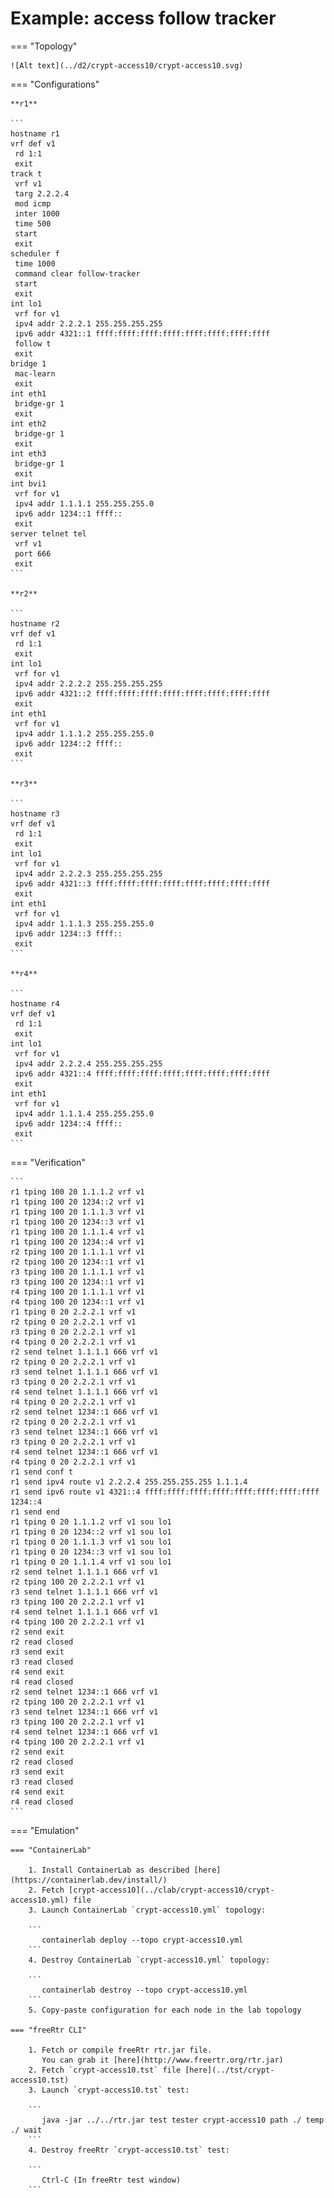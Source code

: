 # Example: access follow tracker

=== "Topology"

    ![Alt text](../d2/crypt-access10/crypt-access10.svg)

=== "Configurations"

    **r1**

    ```
    hostname r1
    vrf def v1
     rd 1:1
     exit
    track t
     vrf v1
     targ 2.2.2.4
     mod icmp
     inter 1000
     time 500
     start
     exit
    scheduler f
     time 1000
     command clear follow-tracker
     start
     exit
    int lo1
     vrf for v1
     ipv4 addr 2.2.2.1 255.255.255.255
     ipv6 addr 4321::1 ffff:ffff:ffff:ffff:ffff:ffff:ffff:ffff
     follow t
     exit
    bridge 1
     mac-learn
     exit
    int eth1
     bridge-gr 1
     exit
    int eth2
     bridge-gr 1
     exit
    int eth3
     bridge-gr 1
     exit
    int bvi1
     vrf for v1
     ipv4 addr 1.1.1.1 255.255.255.0
     ipv6 addr 1234::1 ffff::
     exit
    server telnet tel
     vrf v1
     port 666
     exit
    ```

    **r2**

    ```
    hostname r2
    vrf def v1
     rd 1:1
     exit
    int lo1
     vrf for v1
     ipv4 addr 2.2.2.2 255.255.255.255
     ipv6 addr 4321::2 ffff:ffff:ffff:ffff:ffff:ffff:ffff:ffff
     exit
    int eth1
     vrf for v1
     ipv4 addr 1.1.1.2 255.255.255.0
     ipv6 addr 1234::2 ffff::
     exit
    ```

    **r3**

    ```
    hostname r3
    vrf def v1
     rd 1:1
     exit
    int lo1
     vrf for v1
     ipv4 addr 2.2.2.3 255.255.255.255
     ipv6 addr 4321::3 ffff:ffff:ffff:ffff:ffff:ffff:ffff:ffff
     exit
    int eth1
     vrf for v1
     ipv4 addr 1.1.1.3 255.255.255.0
     ipv6 addr 1234::3 ffff::
     exit
    ```

    **r4**

    ```
    hostname r4
    vrf def v1
     rd 1:1
     exit
    int lo1
     vrf for v1
     ipv4 addr 2.2.2.4 255.255.255.255
     ipv6 addr 4321::4 ffff:ffff:ffff:ffff:ffff:ffff:ffff:ffff
     exit
    int eth1
     vrf for v1
     ipv4 addr 1.1.1.4 255.255.255.0
     ipv6 addr 1234::4 ffff::
     exit
    ```

=== "Verification"

    ```
    r1 tping 100 20 1.1.1.2 vrf v1
    r1 tping 100 20 1234::2 vrf v1
    r1 tping 100 20 1.1.1.3 vrf v1
    r1 tping 100 20 1234::3 vrf v1
    r1 tping 100 20 1.1.1.4 vrf v1
    r1 tping 100 20 1234::4 vrf v1
    r2 tping 100 20 1.1.1.1 vrf v1
    r2 tping 100 20 1234::1 vrf v1
    r3 tping 100 20 1.1.1.1 vrf v1
    r3 tping 100 20 1234::1 vrf v1
    r4 tping 100 20 1.1.1.1 vrf v1
    r4 tping 100 20 1234::1 vrf v1
    r1 tping 0 20 2.2.2.1 vrf v1
    r2 tping 0 20 2.2.2.1 vrf v1
    r3 tping 0 20 2.2.2.1 vrf v1
    r4 tping 0 20 2.2.2.1 vrf v1
    r2 send telnet 1.1.1.1 666 vrf v1
    r2 tping 0 20 2.2.2.1 vrf v1
    r3 send telnet 1.1.1.1 666 vrf v1
    r3 tping 0 20 2.2.2.1 vrf v1
    r4 send telnet 1.1.1.1 666 vrf v1
    r4 tping 0 20 2.2.2.1 vrf v1
    r2 send telnet 1234::1 666 vrf v1
    r2 tping 0 20 2.2.2.1 vrf v1
    r3 send telnet 1234::1 666 vrf v1
    r3 tping 0 20 2.2.2.1 vrf v1
    r4 send telnet 1234::1 666 vrf v1
    r4 tping 0 20 2.2.2.1 vrf v1
    r1 send conf t
    r1 send ipv4 route v1 2.2.2.4 255.255.255.255 1.1.1.4
    r1 send ipv6 route v1 4321::4 ffff:ffff:ffff:ffff:ffff:ffff:ffff:ffff 1234::4
    r1 send end
    r1 tping 0 20 1.1.1.2 vrf v1 sou lo1
    r1 tping 0 20 1234::2 vrf v1 sou lo1
    r1 tping 0 20 1.1.1.3 vrf v1 sou lo1
    r1 tping 0 20 1234::3 vrf v1 sou lo1
    r1 tping 0 20 1.1.1.4 vrf v1 sou lo1
    r2 send telnet 1.1.1.1 666 vrf v1
    r2 tping 100 20 2.2.2.1 vrf v1
    r3 send telnet 1.1.1.1 666 vrf v1
    r3 tping 100 20 2.2.2.1 vrf v1
    r4 send telnet 1.1.1.1 666 vrf v1
    r4 tping 100 20 2.2.2.1 vrf v1
    r2 send exit
    r2 read closed
    r3 send exit
    r3 read closed
    r4 send exit
    r4 read closed
    r2 send telnet 1234::1 666 vrf v1
    r2 tping 100 20 2.2.2.1 vrf v1
    r3 send telnet 1234::1 666 vrf v1
    r3 tping 100 20 2.2.2.1 vrf v1
    r4 send telnet 1234::1 666 vrf v1
    r4 tping 100 20 2.2.2.1 vrf v1
    r2 send exit
    r2 read closed
    r3 send exit
    r3 read closed
    r4 send exit
    r4 read closed
    ```

=== "Emulation"

    === "ContainerLab"

        1. Install ContainerLab as described [here](https://containerlab.dev/install/)  
        2. Fetch [crypt-access10](../clab/crypt-access10/crypt-access10.yml) file  
        3. Launch ContainerLab `crypt-access10.yml` topology:  

        ```
           containerlab deploy --topo crypt-access10.yml  
        ```
        4. Destroy ContainerLab `crypt-access10.yml` topology:  

        ```
           containerlab destroy --topo crypt-access10.yml  
        ```
        5. Copy-paste configuration for each node in the lab topology

    === "freeRtr CLI"

        1. Fetch or compile freeRtr rtr.jar file.  
           You can grab it [here](http://www.freertr.org/rtr.jar)  
        2. Fetch `crypt-access10.tst` file [here](../tst/crypt-access10.tst)  
        3. Launch `crypt-access10.tst` test:  

        ```
           java -jar ../../rtr.jar test tester crypt-access10 path ./ temp ./ wait
        ```
        4. Destroy freeRtr `crypt-access10.tst` test:  

        ```
           Ctrl-C (In freeRtr test window)
        ```

